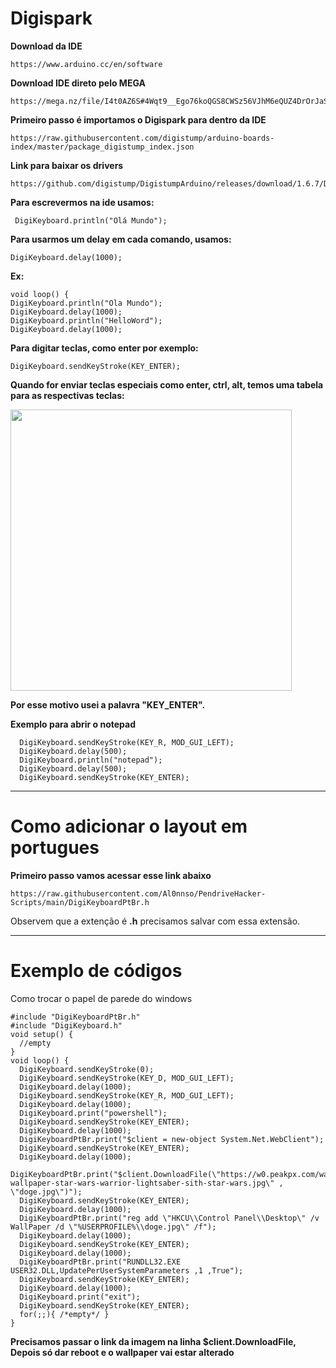 # Digispark

**Download da IDE**
```
https://www.arduino.cc/en/software
```

**Download IDE direto pelo MEGA**
```
https://mega.nz/file/I4t0AZ6S#4Wqt9__Ego76koQGS8CWSz56VJhM6eQUZ4DrOrJaSQE
```

**Primeiro passo é importamos o Digispark para dentro da IDE**

```
https://raw.githubusercontent.com/digistump/arduino-boards-index/master/package_digistump_index.json
```

**Link para baixar os drivers**

```
https://github.com/digistump/DigistumpArduino/releases/download/1.6.7/Digistump.Drivers.zip
```


**Para escrevermos na ide usamos:**

```
 DigiKeyboard.println("Olá Mundo");
```

**Para usarmos um delay em cada comando, usamos:**
```
DigiKeyboard.delay(1000);
```
**Ex:**
```
void loop() { 
DigiKeyboard.println("Ola Mundo");  
DigiKeyboard.delay(1000); 
DigiKeyboard.println("HelloWord"); 
DigiKeyboard.delay(1000);
```
**Para digitar teclas, como enter por exemplo:**
```
DigiKeyboard.sendKeyStroke(KEY_ENTER);
```
**Quando for enviar teclas especiais como enter, ctrl, alt, temos uma tabela para as respectivas teclas:**

<img src='https://i.imgur.com/U01ltn6.png' width="450">

**Por esse motivo usei a palavra "KEY_ENTER".**

**Exemplo para abrir o notepad**
```
  DigiKeyboard.sendKeyStroke(KEY_R, MOD_GUI_LEFT); 
  DigiKeyboard.delay(500); 
  DigiKeyboard.println("notepad");
  DigiKeyboard.delay(500); 
  DigiKeyboard.sendKeyStroke(KEY_ENTER);
```
--------------------------------
<h1>Como adicionar o layout em portugues</h1>

**Primeiro passo vamos acessar esse link abaixo**
```
https://raw.githubusercontent.com/Al0nnso/PendriveHacker-Scripts/main/DigiKeyboardPtBr.h
```
Observem que a extenção é **.h** precisamos salvar com essa extensão.




--------------------------------
<h1>Exemplo de códigos</h1>

Como trocar o papel de parede do windows
```
#include "DigiKeyboardPtBr.h"
#include "DigiKeyboard.h"
void setup() {
  //empty
}
void loop() {
  DigiKeyboard.sendKeyStroke(0);
  DigiKeyboard.sendKeyStroke(KEY_D, MOD_GUI_LEFT);
  DigiKeyboard.delay(1000);
  DigiKeyboard.sendKeyStroke(KEY_R, MOD_GUI_LEFT);
  DigiKeyboard.delay(1000);
  DigiKeyboard.print("powershell");
  DigiKeyboard.sendKeyStroke(KEY_ENTER);
  DigiKeyboard.delay(1000);
  DigiKeyboardPtBr.print("$client = new-object System.Net.WebClient");
  DigiKeyboard.sendKeyStroke(KEY_ENTER);
  DigiKeyboard.delay(1000);
  DigiKeyboardPtBr.print("$client.DownloadFile(\"https://w0.peakpx.com/wallpaper/29/611/HD-wallpaper-star-wars-warrior-lightsaber-sith-star-wars.jpg\" , \"doge.jpg\")");
  DigiKeyboard.sendKeyStroke(KEY_ENTER);
  DigiKeyboard.delay(1000);
  DigiKeyboardPtBr.print("reg add \"HKCU\\Control Panel\\Desktop\" /v WallPaper /d \"%USERPROFILE%\\doge.jpg\" /f");
  DigiKeyboard.delay(1000);
  DigiKeyboard.sendKeyStroke(KEY_ENTER);
  DigiKeyboard.delay(1000);
  DigiKeyboardPtBr.print("RUNDLL32.EXE USER32.DLL,UpdatePerUserSystemParameters ,1 ,True");
  DigiKeyboard.sendKeyStroke(KEY_ENTER);
  DigiKeyboard.delay(1000);
  DigiKeyboard.print("exit");
  DigiKeyboard.sendKeyStroke(KEY_ENTER);
  for(;;){ /*empty*/ }
}
```
**Precisamos passar o link da imagem na linha $client.DownloadFile, Depois só dar reboot e o wallpaper vai estar alterado**
